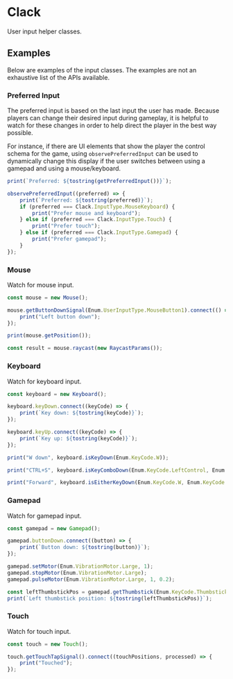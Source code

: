 # Clack

User input helper classes.

## Examples

Below are examples of the input classes. The examples are not an exhaustive list of the APIs available.

### Preferred Input

The preferred input is based on the last input the user has made. Because players can change their desired input during gameplay, it is helpful to watch for these changes in order to help direct the player in the best way possible.

For instance, if there are UI elements that show the player the control schema for the game, using `observePreferredInput` can be used to dynamically change this display if the user switches between using a gamepad and using a mouse/keyboard.

```ts
print(`Preferred: ${tostring(getPreferredInput())}`);

observePreferredInput((preferred) => {
	print(`Preferred: ${tostring(preferred)}`);
	if (preferred === Clack.InputType.MouseKeyboard) {
		print("Prefer mouse and keyboard");
	} else if (preferred === Clack.InputType.Touch) {
		print("Prefer touch");
	} else if (preferred === Clack.InputType.Gamepad) {
		print("Prefer gamepad");
	}
});
```

### Mouse

Watch for mouse input.

```ts
const mouse = new Mouse();

mouse.getButtonDownSignal(Enum.UserInputType.MouseButton1).connect(() => {
	print("Left button down");
});

print(mouse.getPosition());

const result = mouse.raycast(new RaycastParams());
```

### Keyboard

Watch for keyboard input.

```ts
const keyboard = new Keyboard();

keyboard.keyDown.connect((keyCode) => {
	print(`Key down: ${tostring(keyCode)}`);
});

keyboard.keyUp.connect((keyCode) => {
	print(`Key up: ${tostring(keyCode)}`);
});

print("W down", keyboard.isKeyDown(Enum.KeyCode.W));

print("CTRL+S", keyboard.isKeyComboDown(Enum.KeyCode.LeftControl, Enum.KeyCode.S));

print("Forward", keyboard.isEitherKeyDown(Enum.KeyCode.W, Enum.KeyCode.Up));
```

### Gamepad

Watch for gamepad input.

```ts
const gamepad = new Gamepad();

gamepad.buttonDown.connect((button) => {
	print(`Button down: ${tostring(button)}`);
});

gamepad.setMotor(Enum.VibrationMotor.Large, 1);
gamepad.stopMotor(Enum.VibrationMotor.Large);
gamepad.pulseMotor(Enum.VibrationMotor.Large, 1, 0.2);

const leftThumbstickPos = gamepad.getThumbstick(Enum.KeyCode.Thumbstick1);
print(`Left thumbstick position: ${tostring(leftThumbstickPos)}`);
```

### Touch

Watch for touch input.

```ts
const touch = new Touch();

touch.getTouchTapSignal().connect((touchPositions, processed) => {
	print("Touched");
});
```
